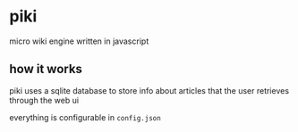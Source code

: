 # piki

micro wiki engine written in javascript

## how it works

piki uses a sqlite database to store info about articles that the user retrieves through the web ui

everything is configurable in `config.json`
